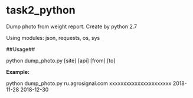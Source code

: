 # task2_python

Dump photo from weight report.
Create by python 2.7

Using modules: json, requests, os, sys

##Usage##

python dump_photo.py [site] [api] [from] [to]

**Example:**

python dump_photo.py ru.agrosignal.com xxxxxxxxxxxxxxxxxxxxxx 2018-11-28 2018-12-30
